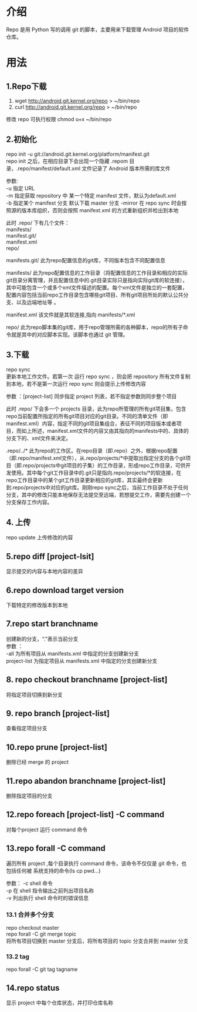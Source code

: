 # 介绍  
Repo 是用 Python 写的调用 git 的脚本，主要用来下载管理 Android 项目的软件仓库。 

# 用法  
## 1.Repo下载
1) wget http://android.git.kernel.org/repo > ~/bin/repo  
2) curl http://android.git.kernel.org/repo > ~/bin/repo
  
  修改 repo 可执行权限 chmod u+x ~/bin/repo  
 
## 2.初始化
repo init -u git://android.git.kernel.org/platform/manifest.git    
repo init 之后，在相应目录下会出现一个隐藏  .repom 目录，.repo/manifest/default.xml 文件记录了 Android  版本所需的库文件  

参数:  
 -u 指定 URL  
 -m 指定获取 repository 中 某一个特定 manifest 文件，默认为default.xml  
 -b 指定某个 manifest 分支 默认下载 master 分支
 -mirror 在 repo sync 时会按照源的版本库组织，否则会按照 manifest.xml 的方式重新组织并检出到本地   
 
 此时 .repo/ 下有几个文件：  
 manifests/     
 manifest.git/    
 manifest.xml    
 repo/
 
 manifests.git/ 此为repo配置信息的git库，不同版本包含不同配置信息
 
 manifests/ 此为repo配置信息的工作目录（将配置信息的工作目录和相应的实际git目录分离管理，并且配置信息中的.git目录实际只是指向实际git库的软连接），其中可能包含一个或多个xml文件描述的配置。每个xml文件是独立的一套配置，配置内容包括当前repo工作目录包含哪些git项目、所有git项目所处的默认公共分支、以及远端地址等 。
 
 manifest.xml 该文件就是其软连接,指向 manifests/*.xml
 
 repo/ 此为repo脚本集的git库，用于repo管理所需的各种脚本，repo的所有子命令就是其中的对应脚本实现。该脚本也通过 git 管理。
 
 
 ## 3.下载
 repo sync   
 更新本地工作文件。若第一次 运行 repo sync ，则会把 repository 所有文件复制到本地，若不是第一次运行 repo sync 则会提示上传修改内容
   
 参数 ：[project-list]
 同步指定 project 列表，若不指定参数则同步整个项目
 
 此时 .repo/ 下会多一个 projects 目录，此为repo所管理的所有git项目集，包含repo当前配置所指定的所有git项目对应的git目录。不同的清单文件（即manifest.xml）内容，指定不同的git项目集组合，表征不同的项目版本或者项目，而如上所述，manifest.xml文件的内容又由其指向的manifests中的、具体的分支下的、xml文件来决定。
 
 .repo/../*  此为repo的工作区。在repo目录（即.repo）之外，根据repo配置（即.repo/manifest.xml文件），从.repo/projects/*中提取出指定分支的各个git项目（即.repo/projects中git项目的子集）的工作目录，形成repo工作目录，可供开发使用。其中每个git工作目录中的.git只是指向.repo/projects/*的软连接，在repo工作目录中的某个git工作目录更新相应的git库，其实最终会更新到.repo/projects中对应的git库。刚刚repo sync之后，当前工作目录不处于任何分支，其中的修改只能本地保存无法提交至远端，若想提交工作，需要先创建一个分支保存工作内容。
 
 ## 4. 上传
 repo update
 上传修改的内容
 
 ## 5.repo diff [project-lsit]
 显示提交的内容与本地内容的差异
 
 ## 6.repo download target version
 下载特定的修改版本到本地
 
 ## 7.repo start branchname 
 创建新的分支，“.”表示当前分支  
 参数 ：  
 -all 为所有项目从 manifests.xml 中指定的分支创建新分支  
 project-list  为指定项目从 manifests.xml 中指定的分支创建新分支
 
 ## 8. repo checkout branchname [project-list]
 将指定项目切换到新分支
 
 ## 9. repo branch [project-list]
 查看指定项目分支

 ## 10.repo prune [project-list]
 删除已经 merge 的 project
 
 ## 11.repo abandon branchname [project-list]
 删除指定项目的分支
 
 ## 12.repo foreach [project-list] -C command
 对每个project 运行 command 命令
 
 ## 13.repo forall -C command
 遍历所有 project ,每个目录执行 command 命令，该命令不仅仅是 git 命令，也包括任何被 系统支持的命令(ls cp pwd...)
 
 参数： 
 -c shell 命令  
 -p 在 shell 指令输出之前列出项目名称  
 -v 列出执行 shell 命令时的错误信息
 ### 13.1 合并多个分支
 repo checkout master  
 repo forall -C git merge topic  
 将所有项目切换到 master 分支后，将所有项目的 topic 分支合并到 master 分支
 ### 13.2 tag
 repo forall -C git tag tagname  
 
 
 ## 14.repo status
 显示 project 中每个仓库状态，并打印仓库名称
 
 